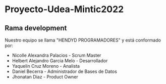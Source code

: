 # Proyecto-Udea-Mintic2022

## Rama development

Nuestro equipo se llama  "HENDYD PROGRAMADORES" 
y está conformado por:

- Nicolle Alexandra Palacios - Scrum Master
- Helbert Alejandro Garcia Melo - Desarrollador
- Yaquelin Cruz Moreno - Analista
- Daniel Becerra - Administrador de Bases de Datos
- Jhonatan Diaz - Product Owner
